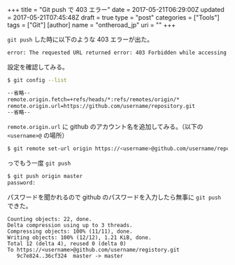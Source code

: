 +++
title = "Git push で 403 エラー"
date = 2017-05-21T06:29:00Z
updated = 2017-05-21T07:45:48Z
draft = true
type = "post"
categories = ["Tools"]
tags = ["Git"]
[author]
	name = "ontheroad_jp"
	uri = ""
+++

``git push`` した時に以下のような 403 エラーが出た。

```bash
error: The requested URL returned error: 403 Forbidden while accessing https://xxxxx
```

設定を確認してみる。

```bash
$ git config --list

--省略--
remote.origin.fetch=+refs/heads/*:refs/remotes/origin/*
remote.origin.url=https://github.com/username/repository.git
--省略--
```

``remote.origin.url`` に github のアカウント名を追加してみる。（以下の ``<username>@`` の場所）

```bash
$ git remote set-url origin https://<username>@github.com/username/repository.git
```

っでもう一度 ``git push``

```bash
$ git push origin master
password:
```

パスワードを聞かれるので github のパスワードを入力したら無事に ``git push`` できた。

```
Counting objects: 22, done.
Delta compression using up to 3 threads.
Compressing objects: 100% (11/11), done.
Writing objects: 100% (12/12), 1.21 KiB, done.
Total 12 (delta 4), reused 0 (delta 0)
To https://<username>@github.com/username/registory.git
   9c7e824..36cf324  master -> master
```


